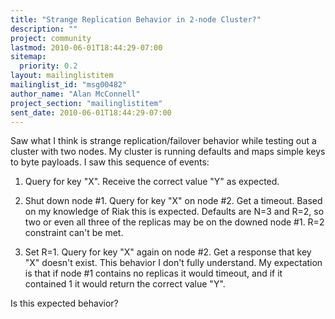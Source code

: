 ```yaml
---
title: "Strange Replication Behavior in 2-node Cluster?"
description: ""
project: community
lastmod: 2010-06-01T18:44:29-07:00
sitemap:
  priority: 0.2
layout: mailinglistitem
mailinglist_id: "msg00482"
author_name: "Alan McConnell"
project_section: "mailinglistitem"
sent_date: 2010-06-01T18:44:29-07:00
---
```



Saw what I think is strange replication/failover behavior while testing out
a cluster with two nodes. My cluster is running defaults and maps simple
keys to byte payloads. I saw this sequence of events:

1) Query for key "X". Receive the correct value "Y" as expected.

2) Shut down node #1. Query for key "X" on node #2. Get a timeout. Based
on my knowledge of Riak this is expected. Defaults are N=3 and R=2, so two
or even all three of the replicas may be on the downed node #1. R=2
constraint can't be met.

3) Set R=1. Query for key "X" again on node #2. Get a response that key
"X" doesn't exist. This behavior I don't fully understand. My expectation
is that if node #1 contains no replicas it would timeout, and if it
contained 1 it would return the correct value "Y".

Is this expected behavior?
